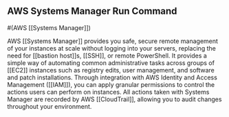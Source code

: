 ## AWS Systems Manager Run Command
#(AWS [[Systems Manager]])

AWS [[Systems Manager]] provides you safe, secure remote management of your instances at scale without logging into your servers, replacing the need for [[bastion host]]s, [[SSH]], or remote PowerShell. It provides a simple way of automating common administrative tasks across groups of [[EC2]] instances such as registry edits, user management, and software and patch installations. Through integration with AWS Identity and Access Management ([[IAM]]), you can apply granular permissions to control the actions users can perform on instances. All actions taken with Systems Manager are recorded by AWS [[CloudTrail]], allowing you to audit changes throughout your environment.